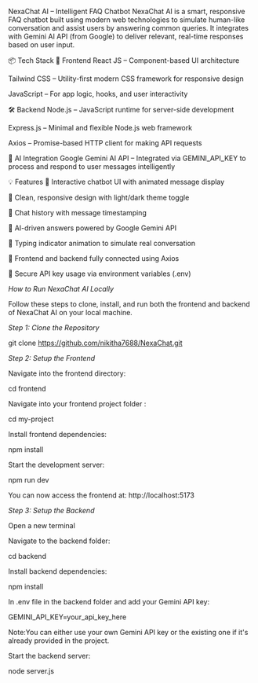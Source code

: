  NexaChat AI – Intelligent FAQ Chatbot
NexaChat AI is a smart, responsive FAQ chatbot built using modern web technologies to simulate human-like conversation and assist users by answering common queries. It integrates with Gemini AI API (from Google) to deliver relevant, real-time responses based on user input.

📦 Tech Stack
🚀 Frontend
React JS – Component-based UI architecture

Tailwind CSS – Utility-first modern CSS framework for responsive design

JavaScript – For app logic, hooks, and user interactivity

🛠 Backend
Node.js – JavaScript runtime for server-side development

Express.js – Minimal and flexible Node.js web framework

Axios – Promise-based HTTP client for making API requests

🧠 AI Integration
Google Gemini AI API – Integrated via GEMINI_API_KEY to process and respond to user messages intelligently

💡 Features
💬 Interactive chatbot UI with animated message display

🎨 Clean, responsive design with light/dark theme toggle

📜 Chat history with message timestamping

🧠 AI-driven answers powered by Google Gemini API

🔄 Typing indicator animation to simulate real conversation

📁 Frontend and backend fully connected using Axios

🔐 Secure API key usage via environment variables (.env)



*How to Run NexaChat AI Locally*

Follow these steps to clone, install, and run both the frontend and backend of NexaChat AI on your local machine.

*Step 1: Clone the Repository*

git clone https://github.com/nikitha7688/NexaChat.git


*Step 2: Setup the Frontend*

Navigate into the frontend directory:

cd frontend

Navigate into your frontend project folder :

cd my-project

Install frontend dependencies:

npm install

Start the development server:

npm run dev

You can now access the frontend at: http://localhost:5173


*Step 3: Setup the Backend*

Open a new terminal

Navigate to the backend folder:

cd backend

Install backend dependencies:

npm install

In .env file in the backend folder and add your Gemini API key:

GEMINI_API_KEY=your_api_key_here

Note:You can either use your own Gemini API key or the existing one if it's already provided in the project.

Start the backend server:

node server.js


